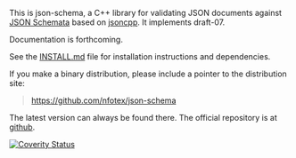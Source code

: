This is json-schema, a C++ library for validating JSON documents against [JSON Schemata](https://json-schema.org) based on [jsoncpp](https://github.com/open-source-parsers/jsoncpp). It implements draft-07.

Documentation is forthcoming.

See the [INSTALL.md](INSTALL.md) file for installation instructions and
dependencies.

If you make a binary distribution, please include a pointer to the
distribution site:
>	https://github.com/nfotex/json-schema

The latest version can always be found there.  The official repository
is at [github](https://github.com/nfotex/json-schema/).

[![Coverity Status](https://scan.coverity.com/projects/16750/badge.svg)](https://scan.coverity.com/projects/nfotex-json-schema)
